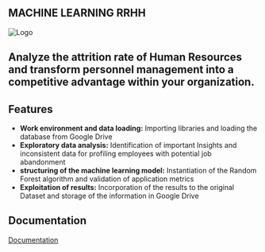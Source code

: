 
## MACHINE LEARNING RRHH
![Logo](https://ethikos.es/wp-content/uploads/2023/01/Modelos-operativos-RRHH-1030x579.png)



## Analyze the attrition rate of Human Resources and transform personnel management into a competitive advantage within your organization.
## Features

- **Work environment and data loading:** Importing libraries and loading the database from Google Drive
- **Exploratory data analysis:** Identification of important Insights and inconsistent data for profiling employees with potential job abandonment
- **structuring of the machine learning model:** Instantiation of the Random Forest algorithm and validation of application metrics
- **Exploitation of results:** Incorporation of the results to the original Dataset and storage of the information in Google Drive


## **Documentation**

[Documentation](https://docs.google.com/spreadsheets/d/e/2PACX-1vSmn_RKvLLkqOs2E7eAlSUUnF9ejUAZNTPj8r2grxEXt1Ncc9PZOmazDrpDdSwWYFXew4BV9uMshnRf/pub?gid=1684450063&single=true&output=csv)  
